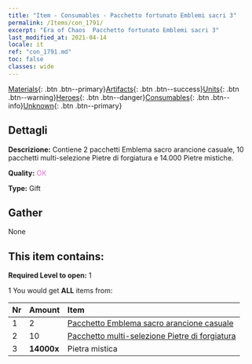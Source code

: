 ```yaml
---
title: "Item - Consumables - Pacchetto fortunato Emblemi sacri 3"
permalink: /Items/con_1791/
excerpt: "Era of Chaos  Pacchetto fortunato Emblemi sacri 3"
last_modified_at: 2021-04-14
locale: it
ref: "con_1791.md"
toc: false
classes: wide
---
```

 [Materials](/it/Items/){: .btn .btn--primary}[Artifacts](/it/Items/Artifacts/){: .btn .btn--success}[Units](/it/Items/Units/){: .btn .btn--warning}[Heroes](/it/Items/Heroes/){: .btn .btn--danger}[Consumables](/it/Items/Consumables/){: .btn .btn--info}[Unknown](/it/Items/Unknown/){: .btn .btn--primary}

## Dettagli
 **Descrizione:** Contiene 2 pacchetti Emblema sacro arancione casuale, 10 pacchetti multi-selezione Pietre di forgiatura e 14.000 Pietre mistiche.

 **Quality:** <span style="color: #DA70D6">OK</span>

 **Type:** Gift

## Gather

  None

## This item contains:

 **Required Level to open:** 1

 1 You would get **ALL** items  from:

  | Nr | Amount |     Item    |
  |:---|:-------|:------------|
  | 1 | 2 | [Pacchetto Emblema sacro arancione casuale](/it/Items/con_1794/) | 
  | 2 | 10 | [Pacchetto multi-selezione Pietre di forgiatura](/it/Items/con_1480/) | 
  | 3 |  **14000x** | Pietra mistica |  | 
